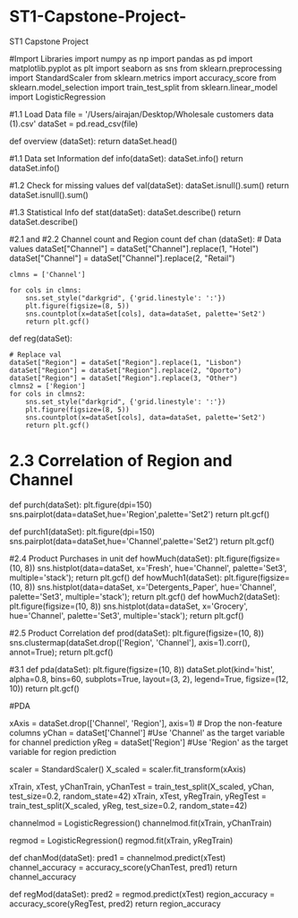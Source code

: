 # ST1-Capstone-Project-
ST1 Capstone Project

#Import Libraries
import numpy as np
import pandas as pd
import matplotlib.pyplot as plt
import seaborn as sns
from sklearn.preprocessing import StandardScaler
from sklearn.metrics import accuracy_score
from sklearn.model_selection import train_test_split
from sklearn.linear_model import LogisticRegression

#1.1 Load Data
file = '/Users/airajan/Desktop/Wholesale customers data (1).csv'
dataSet = pd.read_csv(file)

def overview (dataSet):
    return dataSet.head()

#1.1 Data set Information
def info(dataSet):
    dataSet.info()
    return dataSet.info()

#1.2 Check for missing values
def val(dataSet):
    dataSet.isnull().sum()
    return dataSet.isnull().sum()

#1.3 Statistical Info
def stat(dataSet):
    dataSet.describe()
    return dataSet.describe()

#2.1 and #2.2 Channel count and Region count
def chan (dataSet):
    # Data values
    dataSet["Channel"] = dataSet["Channel"].replace(1, "Hotel")
    dataSet["Channel"] = dataSet["Channel"].replace(2, "Retail")


    clmns = ['Channel']

    for cols in clmns:
        sns.set_style("darkgrid", {'grid.linestyle': ':'})
        plt.figure(figsize=(8, 5))
        sns.countplot(x=dataSet[cols], data=dataSet, palette='Set2')
        return plt.gcf()

def reg(dataSet):

    # Replace val
    dataSet["Region"] = dataSet["Region"].replace(1, "Lisbon")
    dataSet["Region"] = dataSet["Region"].replace(2, "Oporto")
    dataSet["Region"] = dataSet["Region"].replace(3, "Other")
    clmns2 = ['Region']
    for cols in clmns2:
        sns.set_style("darkgrid", {'grid.linestyle': ':'})
        plt.figure(figsize=(8, 5))
        sns.countplot(x=dataSet[cols], data=dataSet, palette='Set2')
        return plt.gcf()

# 2.3 Correlation of Region and Channel
def purch(dataSet):
    plt.figure(dpi=150)
    sns.pairplot(data=dataSet,hue='Region',palette='Set2')
    return plt.gcf()

def purch1(dataSet):
    plt.figure(dpi=150)
    sns.pairplot(data=dataSet,hue='Channel',palette='Set2')
    return plt.gcf()


#2.4 Product Purchases in unit
def howMuch(dataSet):
    plt.figure(figsize=(10, 8))
    sns.histplot(data=dataSet, x='Fresh', hue='Channel',  palette='Set3', multiple='stack');
    return plt.gcf()
def howMuch1(dataSet):
    plt.figure(figsize=(10, 8))
    sns.histplot(data=dataSet, x='Detergents_Paper', hue='Channel',  palette='Set3', multiple='stack');
    return plt.gcf()
def howMuch2(dataSet):
    plt.figure(figsize=(10, 8))
    sns.histplot(data=dataSet, x='Grocery', hue='Channel', palette='Set3', multiple='stack');
    return plt.gcf()

#2.5 Product Correlation
def prod(dataSet):
    plt.figure(figsize=(10, 8))
    sns.clustermap(dataSet.drop(['Region', 'Channel'], axis=1).corr(), annot=True);
    return plt.gcf()


#3.1
def pda(dataSet):
    plt.figure(figsize=(10, 8))
    dataSet.plot(kind='hist', alpha=0.8, bins=60, subplots=True, layout=(3, 2), legend=True, figsize=(12, 10))
    return plt.gcf()

#PDA

xAxis = dataSet.drop(['Channel', 'Region'], axis=1) # Drop the non-feature columns
yChan = dataSet['Channel'] #Use 'Channel' as the target variable for channel prediction
yReg = dataSet['Region'] #Use 'Region' as the target variable for region prediction



scaler = StandardScaler()
X_scaled = scaler.fit_transform(xAxis)


xTrain, xTest, yChanTrain, yChanTest = train_test_split(X_scaled, yChan, test_size=0.2, random_state=42)
xTrain, xTest, yRegTrain, yRegTest = train_test_split(X_scaled, yReg, test_size=0.2, random_state=42)

channelmod = LogisticRegression()
channelmod.fit(xTrain, yChanTrain)

regmod = LogisticRegression()
regmod.fit(xTrain, yRegTrain)

def chanMod(dataSet):
    pred1 = channelmod.predict(xTest)
    channel_accuracy = accuracy_score(yChanTest, pred1)
    return channel_accuracy

def regMod(dataSet):
    pred2 = regmod.predict(xTest)
    region_accuracy = accuracy_score(yRegTest, pred2)
    return region_accuracy

